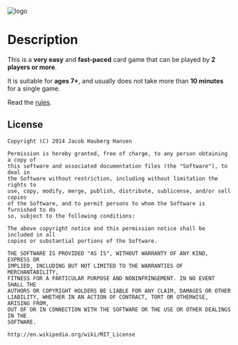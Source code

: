 ![logo](https://raw.github.com/jhauberg/trickbook-ruleset/master/images/logo.png)

# Description

This is a **very easy** and **fast-paced** card game that can be played by **2 players or more**.

It is suitable for **ages 7+**, and usually does not take more than **10 minutes** for a single game.

Read the [rules](https://github.com/jhauberg/trickbook-ruleset).

## License

	Copyright (C) 2014 Jacob Hauberg Hansen

	Permission is hereby granted, free of charge, to any person obtaining a copy of
	this software and associated documentation files (the "Software"), to deal in
	the Software without restriction, including without limitation the rights to
	use, copy, modify, merge, publish, distribute, sublicense, and/or sell copies
	of the Software, and to permit persons to whom the Software is furnished to do
	so, subject to the following conditions:

	The above copyright notice and this permission notice shall be included in all
	copies or substantial portions of the Software.

	THE SOFTWARE IS PROVIDED "AS IS", WITHOUT WARRANTY OF ANY KIND, EXPRESS OR
	IMPLIED, INCLUDING BUT NOT LIMITED TO THE WARRANTIES OF MERCHANTABILITY,
	FITNESS FOR A PARTICULAR PURPOSE AND NONINFRINGEMENT. IN NO EVENT SHALL THE
	AUTHORS OR COPYRIGHT HOLDERS BE LIABLE FOR ANY CLAIM, DAMAGES OR OTHER
	LIABILITY, WHETHER IN AN ACTION OF CONTRACT, TORT OR OTHERWISE, ARISING FROM,
	OUT OF OR IN CONNECTION WITH THE SOFTWARE OR THE USE OR OTHER DEALINGS IN THE
	SOFTWARE.

	http://en.wikipedia.org/wiki/MIT_License
